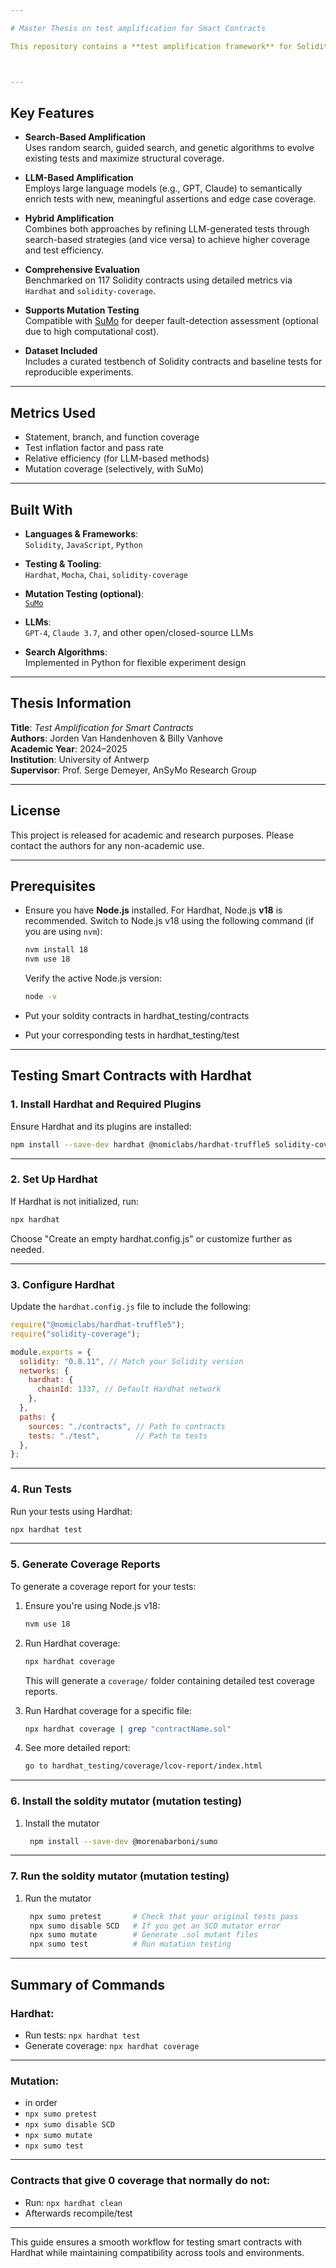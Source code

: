 ```yaml
---

# Master Thesis on test amplification for Smart Contracts

This repository contains a **test amplification framework** for Solidity smart contracts, integrating both **Search-Based** and **LLM-Based** methods. Developed as part of a master’s thesis project, it explores automated strategies to improve smart contract test suites through advanced code analysis and generation techniques.



---
```


## Key Features

- **Search-Based Amplification**  
  Uses random search, guided search, and genetic algorithms to evolve existing tests and maximize structural coverage.

- **LLM-Based Amplification**  
  Employs large language models (e.g., GPT, Claude) to semantically enrich tests with new, meaningful assertions and edge case coverage.

- **Hybrid Amplification**  
  Combines both approaches by refining LLM-generated tests through search-based strategies (and vice versa) to achieve higher coverage and test efficiency.

- **Comprehensive Evaluation**  
  Benchmarked on 117 Solidity contracts using detailed metrics via `Hardhat` and `solidity-coverage`.

- **Supports Mutation Testing**  
  Compatible with [SuMo](https://github.com/SoftWareEvolution/solidity-mutation-testing) for deeper fault-detection assessment (optional due to high computational cost).

- **Dataset Included**  
  Includes a curated testbench of Solidity contracts and baseline tests for reproducible experiments.

---

## Metrics Used

- Statement, branch, and function coverage
- Test inflation factor and pass rate
- Relative efficiency (for LLM-based methods)
- Mutation coverage (selectively, with SuMo)

---

## Built With

- **Languages & Frameworks**:  
  `Solidity`, `JavaScript`, `Python`

- **Testing & Tooling**:  
  `Hardhat`, `Mocha`, `Chai`, `solidity-coverage`

- **Mutation Testing (optional)**:  
  [`SuMo`](https://github.com/SoftWareEvolution/solidity-mutation-testing)

- **LLMs**:  
  `GPT-4`, `Claude 3.7`, and other open/closed-source LLMs

- **Search Algorithms**:  
  Implemented in Python for flexible experiment design

---

## Thesis Information

**Title**: *Test Amplification for Smart Contracts*  
**Authors**: Jorden Van Handenhoven & Billy Vanhove  
**Academic Year**: 2024–2025  
**Institution**: University of Antwerp  
**Supervisor**: Prof. Serge Demeyer, AnSyMo Research Group

---

## License

This project is released for academic and research purposes. Please contact the authors for any non-academic use.

---

## Prerequisites

- Ensure you have **Node.js** installed. For Hardhat, Node.js **v18** is recommended. Switch to Node.js v18 using the following command (if you are using `nvm`):

   ```bash
   nvm install 18
   nvm use 18
   ```

   Verify the active Node.js version:
   ```bash
   node -v
   ```
- Put your soldity contracts in hardhat_testing/contracts
- Put your corresponding tests in hardhat_testing/test

---

## Testing Smart Contracts with Hardhat

### 1. Install Hardhat and Required Plugins
Ensure Hardhat and its plugins are installed:
```bash
npm install --save-dev hardhat @nomiclabs/hardhat-truffle5 solidity-coverage
```

---

### 2. Set Up Hardhat
If Hardhat is not initialized, run:
```bash
npx hardhat
```
Choose "Create an empty hardhat.config.js" or customize further as needed.

---

### 3. Configure Hardhat
Update the `hardhat.config.js` file to include the following:
```javascript
require("@nomiclabs/hardhat-truffle5");
require("solidity-coverage");

module.exports = {
  solidity: "0.8.11", // Match your Solidity version
  networks: {
    hardhat: {
      chainId: 1337, // Default Hardhat network
    },
  },
  paths: {
    sources: "./contracts", // Path to contracts
    tests: "./test",        // Path to tests
  },
};
```

---

### 4. Run Tests
Run your tests using Hardhat:
```bash
npx hardhat test
```

---

### 5. Generate Coverage Reports
To generate a coverage report for your tests:
1. Ensure you're using Node.js v18:
   ```bash
   nvm use 18
   ```
2. Run Hardhat coverage:
   ```bash
   npx hardhat coverage
   ```

   This will generate a `coverage/` folder containing detailed test coverage reports.


3. Run Hardhat coverage for a specific file:
   ```bash
   npx hardhat coverage | grep "contractName.sol"
   ```

4. See more detailed report:
   ```bash
   go to hardhat_testing/coverage/lcov-report/index.html
   ```


---

### 6. Install the soldity mutator (mutation testing)

1. Install the mutator
   ```bash
    npm install --save-dev @morenabarboni/sumo
   ```
  
---

### 7. Run the soldity mutator (mutation testing)

1. Run the mutator
   ```bash
    npx sumo pretest       # Check that your original tests pass
    npx sumo disable SCD   # If you get an SCD mutator error
    npx sumo mutate        # Generate .sol mutant files
    npx sumo test          # Run mutation testing

   ```

---

## Summary of Commands

### Hardhat:
- Run tests: `npx hardhat test`
- Generate coverage: `npx hardhat coverage`

---

### Mutation:
- in order 
- `npx sumo pretest`
- `npx sumo disable SCD`
- `npx sumo mutate`
- `npx sumo test`
---

### Contracts that give 0 coverage that normally do not:
- Run: `npx hardhat clean`
- Afterwards recompile/test

---

This guide ensures a smooth workflow for testing smart contracts with Hardhat while maintaining compatibility across tools and environments.
